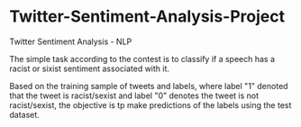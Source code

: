 # Twitter-Sentiment-Analysis-Project
Twitter Sentiment Analysis - NLP

The simple task according to the contest is to classify if a speech has a racist or sixist sentiment associated with it.


Based on the training sample of tweets and labels, where label "1" denoted that the tweet is racist/sexist and label "0" denotes the tweet is not racist/sexist, the objective is tp make predictions of the labels using the test dataset.